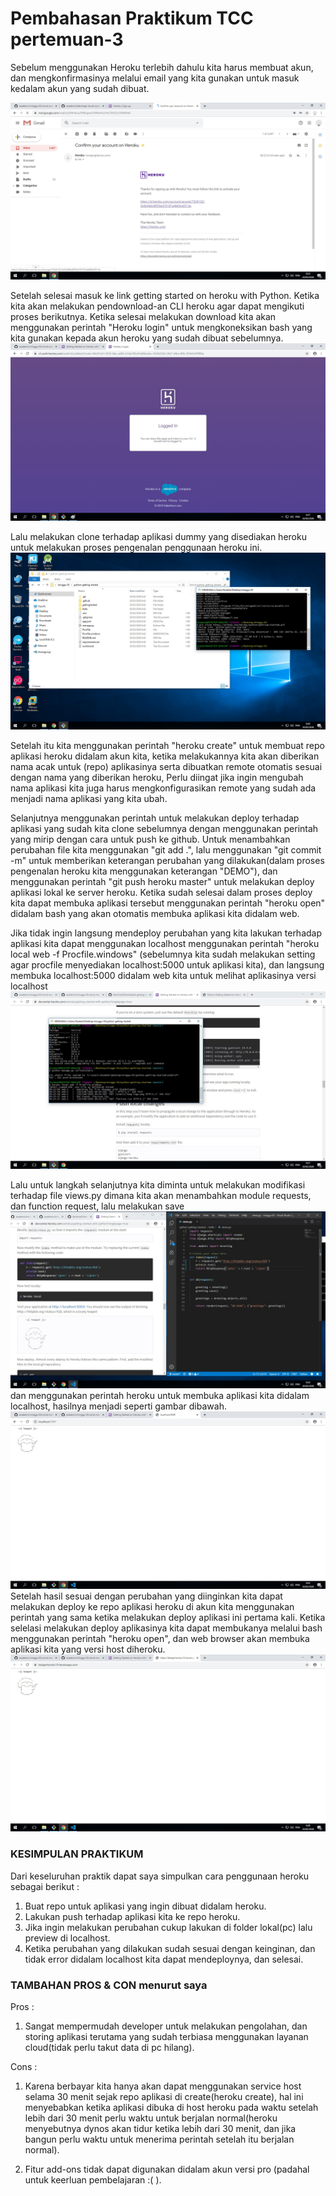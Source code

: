 <h1> Pembahasan Praktikum TCC pertemuan-3 </h1>
 
Sebelum menggunakan Heroku terlebih dahulu kita harus membuat akun, dan mengkonfirmasinya melalui email yang kita gunakan untuk masuk kedalam akun yang sudah dibuat.

![confirmationEmail](/minggu-03/image-01..jpg)

Setelah selesai masuk ke link getting started on heroku with Python. Ketika kita akan melakukan pendownload-an CLI heroku agar dapat mengikuti proses berikutnya. Ketika selesai melakukan download kita akan menggunakan perintah "Heroku login" untuk mengkoneksikan bash yang kita gunakan kepada akun heroku yang sudah dibuat sebelumnya.
![logintoCLI](/minggu-03/image-02.jpg)

Lalu melakukan clone terhadap aplikasi dummy yang disediakan heroku untuk melakukan proses pengenalan penggunaan heroku ini.
![cloningdummyAPP](/minggu-03/image-03.jpg)

Setelah itu kita menggunakan perintah "heroku create" untuk membuat repo aplikasi heroku didalam akun kita, ketika melakukannya kita akan diberikan nama acak untuk (repo) aplikasinya serta dibuatkan remote otomatis sesuai dengan nama yang diberikan heroku, Perlu diingat jika ingin mengubah nama aplikasi kita juga harus mengkonfigurasikan remote yang sudah ada menjadi nama aplikasi yang kita ubah.

Selanjutnya menggunakan perintah untuk melakukan deploy terhadap aplikasi yang sudah kita clone sebelumnya dengan menggunakan perintah yang mirip dengan cara untuk push ke github. Untuk menambahkan perubahan file kita menggunakan "git add .", lalu menggunakan "git commit -m" untuk memberikan keterangan perubahan yang dilakukan(dalam proses pengenalan heroku kita menggunakan keterangan "DEMO"), dan menggunakan perintah "git push heroku master" untuk melakukan deploy aplikasi lokal ke server heroku. Ketika sudah selesai dalam proses deploy kita dapat membuka aplikasi tersebut menggunakan perintah "heroku open" didalam bash yang akan otomatis membuka aplikasi kita didalam web.

Jika tidak ingin langsung mendeploy perubahan yang kita lakukan terhadap aplikasi kita dapat menggunakan localhost menggunakan perintah "heroku local web -f Procfile.windows" (sebelumnya kita sudah melakukan setting agar procfile menyediakan localhost:5000 untuk aplikasi kita), dan langsung membuka localhost:5000 didalam web kita untuk melihat aplikasinya versi localhost
![commandLocalApp](/minggu-03/image-05.jpg)

Lalu untuk langkah selanjutnya kita diminta untuk melakukan modifikasi terhadap file views.py dimana kita akan menambahkan module requests, dan function request, lalu melakukan save
![teapotMAN](/minggu-03/image-06.jpg) dan menggunakan perintah heroku untuk membuka aplikasi kita didalam localhost, hasilnya menjadi seperti gambar dibawah.
![teapotMANversiLocalhost](/minggu-03/image-07.jpg)
Setelah hasil sesuai dengan perubahan yang diinginkan kita dapat melakukan deploy ke repo aplikasi heroku di akun kita menggunakan perintah yang sama ketika melakukan deploy aplikasi ini pertama kali. Ketika selelasi melakukan deploy aplikasinya kita dapat membukanya melalui bash menggunakan perintah "heroku open", dan web browser akan membuka aplikasi kita yang versi host diheroku. 
![appWebVersion](/minggu-03/image-08.jpg)

<h3>KESIMPULAN PRAKTIKUM</h3>

Dari keseluruhan praktik dapat saya simpulkan cara penggunaan heroku sebagai berikut :


1. Buat repo untuk aplikasi yang ingin dibuat didalam heroku.
2. Lakukan push terhadap aplikasi kita ke repo heroku.
3. Jika ingin melakukan perubahan cukup lakukan di folder lokal(pc) lalu preview di localhost.
4. Ketika perubahan yang dilakukan sudah sesuai dengan keinginan, dan tidak error didalam localhost kita dapat mendeploynya, dan selesai.

<h3>TAMBAHAN PROS & CON menurut saya</h3>
Pros :

1. Sangat mempermudah developer untuk melakukan pengolahan, dan storing aplikasi terutama yang sudah terbiasa menggunakan layanan cloud(tidak perlu takut data di pc hilang).

Cons :

1. Karena berbayar kita hanya akan dapat menggunakan service host selama 30 menit sejak repo aplikasi di create(heroku create), hal ini menyebabkan ketika aplikasi dibuka di host heroku pada waktu setelah lebih dari 30 menit perlu waktu untuk berjalan normal(heroku menyebutnya dynos akan tidur ketika lebih dari 30 menit, dan jika bangun perlu waktu untuk menerima perintah setelah itu berjalan normal).

2. Fitur add-ons tidak dapat digunakan didalam akun versi pro (padahal untuk keerluan pembelajaran :( ).

